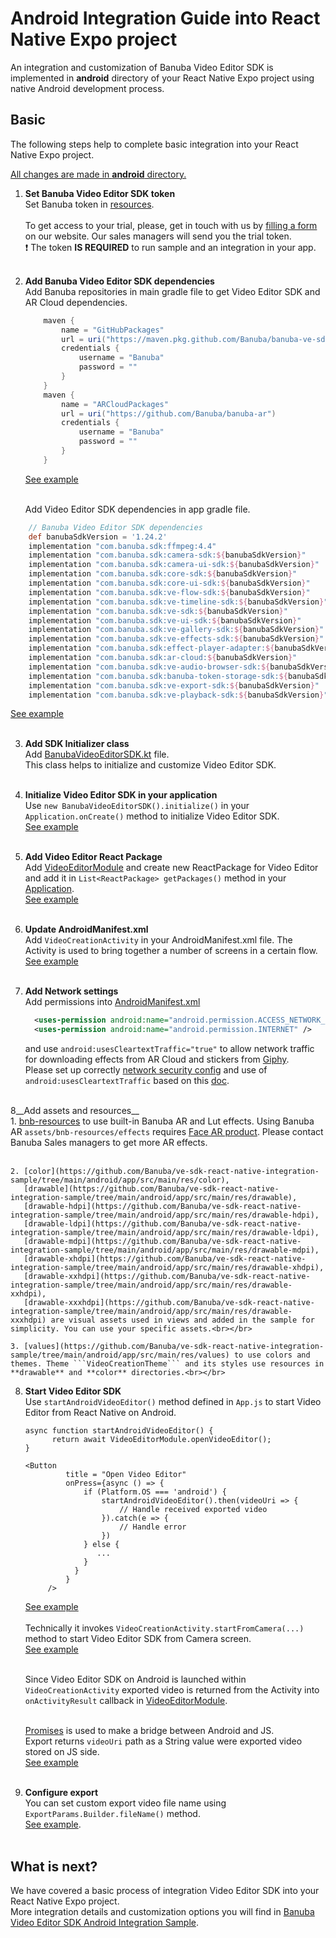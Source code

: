 # Android Integration Guide into React Native Expo project

An integration and customization of Banuba Video Editor SDK is implemented in **android** directory
of your React Native Expo project using native Android development process.

## Basic
The following steps help to complete basic integration into your React Native Expo project.

<ins>All changes are made in **android** directory.</ins>

1. __Set Banuba Video Editor SDK token__  
   Set Banuba token in [resources](https://github.com/Banuba/ve-sdk-react-native-integration-sample/blob/main/android/app/src/main/res/values/strings.xml#L6).<br></br>
   To get access to your trial, please, get in touch with us by [filling a form](https://www.banuba.com/video-editor-sdk) on our website. Our sales managers will send you the trial token.<br>
   :exclamation: The token **IS REQUIRED** to run sample and an integration in your app.<br></br>

2. __Add Banuba Video Editor SDK dependencies__ </br>
   Add Banuba repositories in main gradle file to get Video Editor SDK and AR Cloud dependencies.
    ```groovy
        maven {
            name = "GitHubPackages"
            url = uri("https://maven.pkg.github.com/Banuba/banuba-ve-sdk")
            credentials {
                username = "Banuba"
                password = ""
            }
        }
        maven {
            name = "ARCloudPackages"
            url = uri("https://github.com/Banuba/banuba-ar")
            credentials {
                username = "Banuba"
                password = ""
            }
        }
    ```
   [See example](https://github.com/Banuba/ve-sdk-react-native-integration-sample/blob/main/android/build.gradle#L41)</br><br>

   Add Video Editor SDK dependencies in app gradle file.
```groovy
    // Banuba Video Editor SDK dependencies
    def banubaSdkVersion = '1.24.2'
    implementation "com.banuba.sdk:ffmpeg:4.4"
    implementation "com.banuba.sdk:camera-sdk:${banubaSdkVersion}"
    implementation "com.banuba.sdk:camera-ui-sdk:${banubaSdkVersion}"
    implementation "com.banuba.sdk:core-sdk:${banubaSdkVersion}"
    implementation "com.banuba.sdk:core-ui-sdk:${banubaSdkVersion}"
    implementation "com.banuba.sdk:ve-flow-sdk:${banubaSdkVersion}"
    implementation "com.banuba.sdk:ve-timeline-sdk:${banubaSdkVersion}"
    implementation "com.banuba.sdk:ve-sdk:${banubaSdkVersion}"
    implementation "com.banuba.sdk:ve-ui-sdk:${banubaSdkVersion}"
    implementation "com.banuba.sdk:ve-gallery-sdk:${banubaSdkVersion}"
    implementation "com.banuba.sdk:ve-effects-sdk:${banubaSdkVersion}"
    implementation "com.banuba.sdk:effect-player-adapter:${banubaSdkVersion}"
    implementation "com.banuba.sdk:ar-cloud:${banubaSdkVersion}"
    implementation "com.banuba.sdk:ve-audio-browser-sdk:${banubaSdkVersion}"
    implementation "com.banuba.sdk:banuba-token-storage-sdk:${banubaSdkVersion}"
    implementation "com.banuba.sdk:ve-export-sdk:${banubaSdkVersion}"
    implementation "com.banuba.sdk:ve-playback-sdk:${banubaSdkVersion}"
   ```
[See example](https://github.com/Banuba/ve-sdk-react-native-integration-sample/blob/main/android/app/build.gradle#L227)</br><br>

3. __Add SDK Initializer class__ </br>
   Add [BanubaVideoEditorSDK.kt](https://github.com/Banuba/ve-sdk-react-native-integration-sample/blob/main/android/app/src/main/java/com/vesdkreactnativeintegrationsample/BanubaVideoEditorSDK.kt) file.</br>
   This class helps to initialize and customize Video Editor SDK.</br><br>

4. __Initialize Video Editor SDK in your application__ </br>
   Use ```new BanubaVideoEditorSDK().initialize()``` in your ```Application.onCreate()``` method to initialize Video Editor SDK.</br>
   [See example](https://github.com/Banuba/ve-sdk-react-native-integration-sample/blob/main/android/app/src/main/java/com/vesdkreactnativeintegrationsample/MainApplication.java#L99)</br><br>

5. __Add Video Editor React Package__ </br>
   Add [VideoEditorModule](https://github.com/Banuba/ve-sdk-react-native-integration-sample/blob/main/android/app/src/main/java/com/vesdkreactnativeintegrationsample/VideoEditorModule.kt) and
   create new ReactPackage for Video Editor and add it in ```List<ReactPackage> getPackages()``` method in your [Application](https://github.com/Banuba/ve-sdk-react-native-integration-sample/blob/main/android/app/src/main/java/com/vesdkreactnativeintegrationsample/MainApplication.java#L51).<br>
   [See example](https://github.com/Banuba/ve-sdk-react-native-integration-sample/blob/main/android/app/src/main/java/com/vesdkreactnativeintegrationsample/VideoEditorReactPackage.kt)</br><br>

6. __Update AndroidManifest.xml__ </br>
   Add ```VideoCreationActivity``` in your AndroidManifest.xml file. The Activity is used to bring together a number of screens in a certain flow.</br>
   [See example](https://github.com/Banuba/ve-sdk-react-native-integration-sample/blob/main/android/app/src/main/AndroidManifest.xml#L62)</br><br>

7. __Add Network settings__ </br>
   Add permissions into [AndroidManifest.xml](https://github.com/Banuba/ve-sdk-react-native-integration-sample/blob/main/android/app/src/main/AndroidManifest.xml)
     ```xml
       <uses-permission android:name="android.permission.ACCESS_NETWORK_STATE" />
       <uses-permission android:name="android.permission.INTERNET" />
     ```
   and use ```android:usesCleartextTraffic="true"``` to allow network traffic for downloading effects from AR Cloud and stickers from [Giphy](https://giphy.com/).</br>
   Please set up correctly [network security config](https://developer.android.com/training/articles/security-config) and use of ```android:usesCleartextTraffic``` based on this [doc](https://developer.android.com/guide/topics/manifest/application-element).<br></br>

8__Add assets and resources__</br>
    1. [bnb-resources](https://github.com/Banuba/ve-sdk-react-native-integration-sample/tree/main/android/app/src/main/assets/bnb-resources) to use built-in Banuba AR and Lut effects.
       Using Banuba AR ```assets/bnb-resources/effects``` requires [Face AR product](https://docs.banuba.com/face-ar-sdk-v1). Please contact Banuba Sales managers to get more AR effects.<br></br>

    2. [color](https://github.com/Banuba/ve-sdk-react-native-integration-sample/tree/main/android/app/src/main/res/color),
       [drawable](https://github.com/Banuba/ve-sdk-react-native-integration-sample/tree/main/android/app/src/main/res/drawable),
       [drawable-hdpi](https://github.com/Banuba/ve-sdk-react-native-integration-sample/tree/main/android/app/src/main/res/drawable-hdpi),
       [drawable-ldpi](https://github.com/Banuba/ve-sdk-react-native-integration-sample/tree/main/android/app/src/main/res/drawable-ldpi),
       [drawable-mdpi](https://github.com/Banuba/ve-sdk-react-native-integration-sample/tree/main/android/app/src/main/res/drawable-mdpi),
       [drawable-xhdpi](https://github.com/Banuba/ve-sdk-react-native-integration-sample/tree/main/android/app/src/main/res/drawable-xhdpi),
       [drawable-xxhdpi](https://github.com/Banuba/ve-sdk-react-native-integration-sample/tree/main/android/app/src/main/res/drawable-xxhdpi),
       [drawable-xxxhdpi](https://github.com/Banuba/ve-sdk-react-native-integration-sample/tree/main/android/app/src/main/res/drawable-xxxhdpi) are visual assets used in views and added in the sample for simplicity. You can use your specific assets.<br></br>

    3. [values](https://github.com/Banuba/ve-sdk-react-native-integration-sample/tree/main/android/app/src/main/res/values) to use colors and themes. Theme ```VideoCreationTheme``` and its styles use resources in **drawable** and **color** directories.<br></br>

8. __Start Video Editor SDK__ </br>
   Use ```startAndroidVideoEditor()``` method defined in ```App.js``` to start Video Editor from React Native on Android.</br>
   ```
   async function startAndroidVideoEditor() {
         return await VideoEditorModule.openVideoEditor();
   }
       
   <Button
            title = "Open Video Editor"
            onPress={async () => {
                if (Platform.OS === 'android') {
                    startAndroidVideoEditor().then(videoUri => {
                        // Handle received exported video
                    }).catch(e => {
                        // Handle error 
                    })
                } else {
                   ...
                }
              }
            }
        />
   ```
   [See example](https://github.com/Banuba/ve-sdk-react-native-integration-sample/blob/main/App.js#L40)</br><br>
   Technically it invokes ```VideoCreationActivity.startFromCamera(...)``` method to start Video Editor SDK from Camera screen.</br>
   [See example](https://github.com/Banuba/ve-sdk-react-native-integration-sample/blob/master/android/app/src/main/java/com/vesdkreactnativeintegrationsample/VideoEditorModule.kt#L78)</br><br>

   Since Video Editor SDK on Android is launched within ```VideoCreationActivity``` exported video is returned from the Activity into ```onActivityResult``` callback
   in [VideoEditorModule](https://github.com/Banuba/ve-sdk-react-native-integration-sample/blob/master/android/app/src/main/java/com/vesdkreactnativeintegrationsample/VideoEditorModule.kt#25).</br><br>

   [Promises](https://reactnative.dev/docs/native-modules-android#promises) is used to make a bridge between Android and JS.<br>
   Export returns ```videoUri``` path as a String value were exported video stored on JS side.  
   [See example](https://github.com/Banuba/ve-sdk-react-native-integration-sample/blob/main/App.js#L40)<br></br>

9. __Configure export__</br>
   You can set custom export video file name using ```ExportParams.Builder.fileName()``` method.<br>
   [See example](https://github.com/Banuba/ve-sdk-react-native-integration-sample/blob/main/android/app/src/main/java/com/vesdkreactnativeintegrationsample/BanubaVideoEditorSDK.kt#L232).<br></br>

## What is next?

We have covered a basic process of integration Video Editor SDK into your React Native Expo project.</br>
More integration details and customization options you will find in [Banuba Video Editor SDK Android Integration Sample](https://github.com/Banuba/ve-sdk-android-integration-sample).